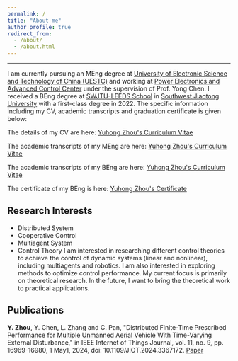 ```yaml
---
permalink: /
title: "About me"
author_profile: true
redirect_from: 
  - /about/
  - /about.html
---
```


------
I am currently pursuing an MEng degree at [University of Electronic Science and Technology of China (UESTC)](https://www.uestc.edu.cn/) and working at [Power Electronics and Advanced Control Center](https://www.auto.uestc.edu.cn/info/1032/2106.htm) under the supervision of Prof. Yong Chen. I received a BEng degree at [SWJTU-LEEDS School](https://leeds.swjtu.edu.cn/) in [Southwest Jiaotong University](https://www.swjtu.edu.cn/) with a first-class degree in 2022.
The specific information including my CV, academic transcripts and graduation certificate is given below:

The details of my CV are here: [Yuhong Zhou's Curriculum Vitae](.../assets/YuhongZhou_CV.pdf)

The academic transcripts of my MEng are here: [Yuhong Zhou's Curriculum Vitae](.../assets/YuhongZhou_MEng_Grades.pdf)

The academic transcripts of my BEng are here: [Yuhong Zhou's Curriculum Vitae](.../assets/YuhongZhou_BEng_Grades.pdf)

The certificate of my BEng is here: [Yuhong Zhou's Certificate](.../assets/YuhongZhou_Certificate.pdf)

Research Interests
------
  - Distributed System
  - Cooperative Control
  - Multiagent System
  - Control Theory
I am interested in researching different control theories to achieve the control of dynamic systems (linear and nonlinear), including multiagents and robotics. I am also interested in exploring methods to optimize control performance. My current focus is primarily on theoretical research. In the future, I want to bring the theoretical work to practical applications.

Publications
------
**Y. Zhou**, Y. Chen, L. Zhang and C. Pan, "Distributed Finite-Time Prescribed Performance for Multiple Unmanned Aerial Vehicle With Time-Varying External Disturbance," in IEEE Internet of Things Journal, vol. 11, no. 9, pp. 16969-16980, 1 May1, 2024, doi: 10.1109/JIOT.2024.3367172. [Paper](https://ieeexplore.ieee.org/document/10439983/)
